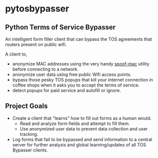 # pytosbypasser
## Python Terms of Service Bypasser
An intelligent form filler client that can bypass the TOS agreements that routers present on public wifi.

A client to,
  * anonymize MAC addresses using the very handy [spoof-mac](https://feross.org/spoofmac/) utility before connecting to a network. 
  * anonymize user data using free public Wifi access points.
  * bypass those pesky TOS popups that kill your internet connection in coffee shops when it asks you to accept the terms of service.
  * detect popups for paid service and autofill or ignore.

## Project Goals
* Create a client that "learns" how to fill out forms as a human would.
  * Read and analyze form fields and attempt to fill them. 
  * Use anonymized user data to prevent data collection and user tracking.
* Log forms that fail to be bypassed and send information to a central server for further analysis and global learning/updates of all TOS Bypasser clients.

